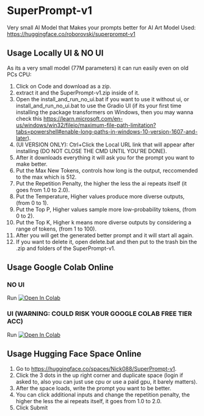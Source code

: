 # SuperPrompt-v1
Very small AI Model that Makes your prompts better for AI Art
Model Used: https://huggingface.co/roborovski/superprompt-v1

## Usage Locally UI & NO UI

As its a very small model (77M parameters) it can run easily even on old PCs CPU:

1. Click on Code and download as a zip.
2. extract it and the SuperPrompt-v1.zip inside of it.
3. Open the install_and_run_no_ui.bat if you want to use it without ui, or install_and_run_no_ui.bat to use the Gradio UI (if its your first time installing the package transformers on Windows, then you may wanna check this https://learn.microsoft.com/en-us/windows/win32/fileio/maximum-file-path-limitation?tabs=powershell#enable-long-paths-in-windows-10-version-1607-and-later).
4. (UI VERSION ONLY): Ctrl+Click the Local URL link that will appear after installing (DO NOT CLOSE THE CMD UNTIL YOU'RE DONE).
5. After it downloads everything it will ask you for the prompt you want to make better.
6. Put the Max New Tokens, controls how long is the output, reccomended to the max which is 512.
7. Put the Repetition Penalty, the higher the less the ai repeats itself (it goes from 1.0 to 2.0).
8. Put the Temperature, Higher values produce more diverse outputs, (from 0 to 1).
9. Put the Top P, Higher values sample more low-probability tokens, (from 0 to 2).
10. Put the Top K, Higher k means more diverse outputs by considering a range of tokens, (from 1 to 100).
11. After you will get the generated better prompt and it will start all again.
12. If you want to delete it, open delete.bat and then put to the trash bin the .zip and folders of the SuperPrompt-v1.

## Usage Google Colab Online
### NO UI
Run <a target="_blank" href="https://colab.research.google.com/github/Nick088Official/SuperPrompt-v1/blob/main/SuperPrompt_v1_Manual.ipynb">
  <img src="https://colab.research.google.com/assets/colab-badge.svg" alt="Open In Colab"/>
</a>

### UI (WARNING: COULD RISK YOUR GOOGLE COLAB FREE TIER ACC)
Run <a target="_blank" href="https://colab.research.google.com/github/Nick088Official/SuperPrompt-v1/blob/main/SuperPrompt_v1_UI.ipynb">
  <img src="https://colab.research.google.com/assets/colab-badge.svg" alt="Open In Colab"/>
</a>

## Usage Hugging Face Space Online
1. Go to https://huggingface.co/spaces/Nick088/SuperPrompt-v1.
2. Click the 3 dots in the up right corner and duplicate space (login if asked to, also you can just use cpu or use a paid gpu, it barely matters).
3. After the space loads, write the prompt you want to be better.
4. You can click additional inputs and change the repetition penalty, the higher the less the ai repeats itself, it goes from 1.0 to 2.0.
5. Click Submit
